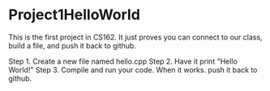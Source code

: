 # Project1HelloWorld
This is the first project in CS162. It just proves you can connect to our class, build a file, and push it back to github.

Step 1. Create a new file named hello.cpp
Step 2. Have it print "Hello World!" 
Step 3. Compile and run your code. When it works. push it back to github.

